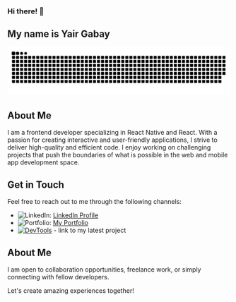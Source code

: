 ### Hi there! 👋

## My name is Yair Gabay

<picture>
  <source media="(prefers-color-scheme: dark)" srcset="https://raw.githubusercontent.com/platane/platane/output/github-contribution-grid-snake-dark.svg">
  <source media="(prefers-color-scheme: light)" srcset="https://raw.githubusercontent.com/platane/platane/output/github-contribution-grid-snake.svg">
  <img alt="GitHub contribution grid snake animation" src="https://raw.githubusercontent.com/platane/platane/output/github-contribution-grid-snake.svg">
</picture>


## About Me

I am a frontend developer specializing in React Native and React. With a passion for creating interactive and user-friendly applications, I strive to deliver high-quality and efficient code. I enjoy working on challenging projects that push the boundaries of what is possible in the web and mobile app development space.


## Get in Touch

Feel free to reach out to me through the following channels:

- ![LinkedIn](https://img.shields.io/badge/LinkedIn-%230077B5?logo=linkedin&logoColor=white): [LinkedIn Profile](https://www.linkedin.com/in/yair-gabay-aba1b8207)
- ![Portfolio](https://img.shields.io/badge/Portfolio-%23339933?logo=google-chrome&logoColor=white): [My Portfolio](https://yair8520.github.io/MyPortfolio)
- [![DevTools](https://img.shields.io/badge/Latest%20Project-Check%20it%20out-yellow?logo=dev.to)](https://yair8520.github.io/dev-tools/) - link to my latest project

## About Me
I am open to collaboration opportunities, freelance work, or simply connecting with fellow developers.

Let's create amazing experiences together!
